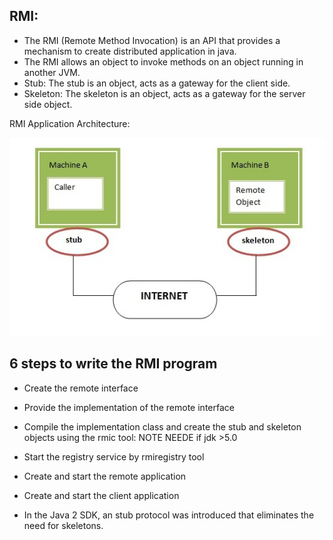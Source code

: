 RMI:
----
- The RMI (Remote Method Invocation) is an API that provides a mechanism to create distributed application in java.
- The RMI allows an object to invoke methods on an object running in another JVM.
- Stub: The stub is an object, acts as a gateway for the client side.
- Skeleton: The skeleton is an object, acts as a gateway for the server side object.

RMI Application Architecture:

![alt](./docs/rmi_arch.jpg)


6 steps to write the RMI program
--------------------------------
- Create the remote interface
- Provide the implementation of the remote interface
- Compile the implementation class and create the stub and skeleton objects using the rmic tool: NOTE NEEDE if jdk >5.0
- Start the registry service by rmiregistry tool
- Create and start the remote application
- Create and start the client application

- In the Java 2 SDK, an stub protocol was introduced that eliminates the need for skeletons.